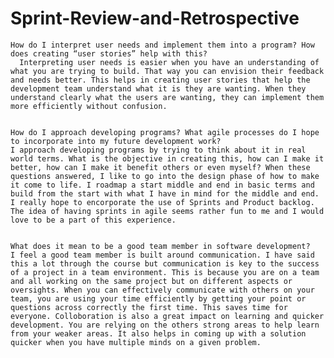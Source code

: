 # Sprint-Review-and-Retrospective

    How do I interpret user needs and implement them into a program? How does creating “user stories” help with this?
      Interpreting user needs is easier when you have an understanding of what you are trying to build. That way you can envision their feedback and needs better. This helps in creating user stories that help the development team understand what it is they are wanting. When they understand clearly what the users are wanting, they can implement them more efficiently without confusion.
            
      
    How do I approach developing programs? What agile processes do I hope to incorporate into my future development work?
    I approach developing programs by trying to think about it in real world terms. What is the objective in creating this, how can I make it better, how can I make it benefit others or even myself? When these questions answered, I like to go into the design phase of how to make it come to life. I roadmap a start middle and end in basic terms and build from the start with what I have in mind for the middle and end. I really hope to encorporate the use of Sprints and Product backlog. The idea of having sprints in agile seems rather fun to me and I would love to be a part of this experience. 
    
    
    What does it mean to be a good team member in software development?
    I feel a good team member is built around communication. I have said this a lot through the course but communication is key to the success of a project in a team environment. This is because you are on a team and all working on the same project but on different aspects or oversights. When you can effectively communicate with others on your team, you are using your time efficiently by getting your point or questions across correctly the first time. This saves time for everyone. Colloboration is also a great impact on learning and quicker development. You are relying on the others strong areas to help learn from your weaker areas. It also helps in coming up with a solution quicker when you have multiple minds on a given problem.
